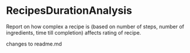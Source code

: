 # RecipesDurationAnalysis
Report on how complex a recipe is (based on number of steps, number of ingredients, time till completion) affects rating of recipe.


changes to readme.md